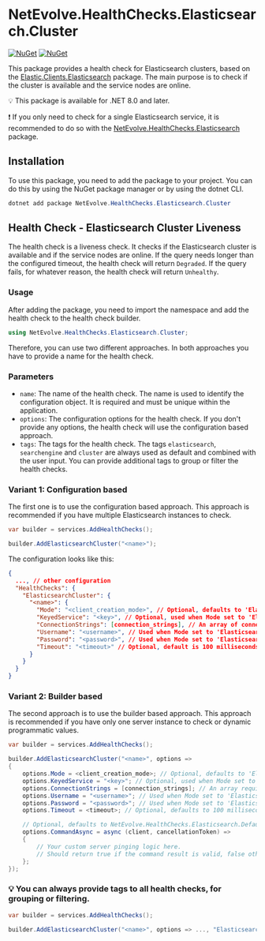# NetEvolve.HealthChecks.Elasticsearch.Cluster

[![NuGet](https://img.shields.io/nuget/v/NetEvolve.HealthChecks.Elasticsearch.Cluster?logo=nuget)](https://www.nuget.org/packages/NetEvolve.HealthChecks.Elasticsearch.Cluster/)
[![NuGet](https://img.shields.io/nuget/dt/NetEvolve.HealthChecks.Elasticsearch.Cluster?logo=nuget)](https://www.nuget.org/packages/NetEvolve.HealthChecks.Elasticsearch.Cluster/)

This package provides a health check for Elasticsearch clusters, based on the [Elastic.Clients.Elasticsearch](https://www.nuget.org/packages/Elastic.Clients.Elasticsearch/) package. The main purpose is to check if the cluster is available and the service nodes are online.

:bulb: This package is available for .NET 8.0 and later.

:heavy_exclamation_mark: If you only need to check for a single Elasticsearch service, it is recommended to do so with the [NetEvolve.HealthChecks.Elasticsearch](https://www.nuget.org/packages/NetEvolve.HealthChecks.Elasticsearch/) package.

## Installation
To use this package, you need to add the package to your project. You can do this by using the NuGet package manager or by using the dotnet CLI.
```powershell
dotnet add package NetEvolve.HealthChecks.Elasticsearch.Cluster
```

## Health Check - Elasticsearch Cluster Liveness
The health check is a liveness check. It checks if the Elasticsearch cluster is available and if the service nodes are online.
If the query needs longer than the configured timeout, the health check will return `Degraded`.
If the query fails, for whatever reason, the health check will return `Unhealthy`.

### Usage
After adding the package, you need to import the namespace and add the health check to the health check builder.
```csharp
using NetEvolve.HealthChecks.Elasticsearch.Cluster;
```
Therefore, you can use two different approaches. In both approaches you have to provide a name for the health check.

### Parameters
- `name`: The name of the health check. The name is used to identify the configuration object. It is required and must be unique within the application.
- `options`: The configuration options for the health check. If you don't provide any options, the health check will use the configuration based approach.
- `tags`: The tags for the health check. The tags `elasticsearch`, `searchengine` and `cluster` are always used as default and combined with the user input. You can provide additional tags to group or filter the health checks.

### Variant 1: Configuration based
The first one is to use the configuration based approach. This approach is recommended if you have multiple Elasticsearch instances to check.
```csharp
var builder = services.AddHealthChecks();

builder.AddElasticsearchCluster("<name>");
```

The configuration looks like this:
```json
{
  ..., // other configuration
  "HealthChecks": {
    "ElasticsearchCluster": {
      "<name>": {
        "Mode": "<client_creation_mode>", // Optional, defaults to 'ElasticsearchClusterClientCreationMode.ServiceProvider'
        "KeyedService": "<key>", // Optional, used when Mode set to 'ElasticsearchClusterClientCreationMode.ServiceProvider'
        "ConnectionStrings": [connection_strings], // An array of connection strings required when Mode set to 'ElasticsearchClusterClientCreationMode.Internal'
        "Username": "<username>", // Used when Mode set to 'ElasticsearchClusterClientCreationMode.Internal' and required when Password is set
        "Password": "<password>", // Used when Mode set to 'ElasticsearchClusterClientCreationMode.Internal' and required when Username is set
        "Timeout": "<timeout>" // Optional, default is 100 milliseconds
      }
    }
  }
}
```

### Variant 2: Builder based
The second approach is to use the builder based approach. This approach is recommended if you have only one server instance to check or dynamic programmatic values.
```csharp
var builder = services.AddHealthChecks();

builder.AddElasticsearchCluster("<name>", options =>
{
    options.Mode = <client_creation_mode>; // Optional, defaults to 'ElasticsearchClusterClientCreationMode.ServiceProvider'
    options.KeyedService = "<key>"; // Optional, used when Mode set to 'ElasticsearchClusterClientCreationMode.ServiceProvider'
    options.ConnectionStrings = [connection_strings]; // An array required when Mode set to 'ElasticsearchClusterClientCreationMode.Internal'
    options.Username = "<username>"; // Used when Mode set to 'ElasticsearchClusterClientCreationMode.Internal' and required when Password is set
    options.Password = "<password>"; // Used when Mode set to 'ElasticsearchClusterClientCreationMode.Internal' and required when Username is set
    options.Timeout = <timeout>; // Optional, defaults to 100 milliseconds

    // Optional, defaults to NetEvolve.HealthChecks.Elasticsearch.DefaultCommandAsync
    options.CommandAsync = async (client, cancellationToken) =>
    {
        // Your custom server pinging logic here.
        // Should return true if the command result is valid, false otherwise.
    };
});
```

### :bulb: You can always provide tags to all health checks, for grouping or filtering.

```csharp
var builder = services.AddHealthChecks();

builder.AddElasticsearchCluster("<name>", options => ..., "Elasticsearch", "elastic");
```